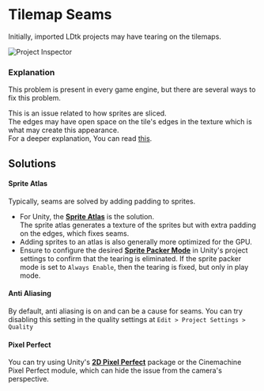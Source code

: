 # Tilemap Seams
  
Initially, imported LDtk projects may have tearing on the tilemaps.  

![Project Inspector](../../images/img_Unity_TearingTilemap.png)

### Explanation
This problem is present in every game engine, but there are several ways to fix this problem.

This is an issue related to how sprites are sliced.   
The edges may have open space on the tile's edges in the texture which is what may create this appearance.  
For a deeper explanation, You can read [this](https://tiled2unity.readthedocs.io/en/latest/fixing-seams/).


## Solutions

#### Sprite Atlas
Typically, seams are solved by adding padding to sprites. 
- For Unity, the [**Sprite Atlas**](https://docs.unity3d.com/Manual/sprite-atlas.html) is the solution.  
The sprite atlas generates a texture of the sprites but with extra padding on the edges, which fixes seams.
- Adding sprites to an atlas is also generally more optimized for the GPU.
- Ensure to configure the desired [**Sprite Packer Mode**](https://docs.unity3d.com/Documentation/Manual/SpritePackerModes.html) in Unity's project settings to confirm that the tearing is eliminated. If the sprite packer mode is set to `Always Enable`, then the tearing is fixed, but only in play mode.

#### Anti Aliasing
By default, anti aliasing is on and can be a cause for seams. You can try disabling this setting in the quality settings at `Edit > Project Settings > Quality`

#### Pixel Perfect
You can try using Unity's [**2D Pixel Perfect**](https://docs.unity3d.com/Packages/com.unity.2d.pixel-perfect@latest/index.html) package or the Cinemachine Pixel Perfect module, which can hide the issue from the camera's perspective.